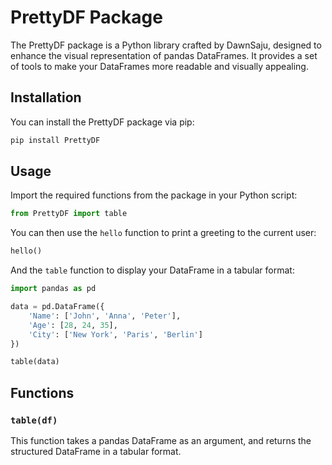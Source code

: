 # PrettyDF Package

The PrettyDF package is a Python library crafted by DawnSaju, designed to enhance the visual representation of pandas DataFrames. It provides a set of tools to make your DataFrames more readable and visually appealing.

## Installation

You can install the PrettyDF package via pip:

```bash
pip install PrettyDF
```

## Usage

Import the required functions from the package in your Python script:

```python
from PrettyDF import table
```

You can then use the `hello` function to print a greeting to the current user:

```python
hello()
```

And the `table` function to display your DataFrame in a tabular format:

```python
import pandas as pd

data = pd.DataFrame({
    'Name': ['John', 'Anna', 'Peter'],
    'Age': [28, 24, 35],
    'City': ['New York', 'Paris', 'Berlin']
})

table(data)
```

## Functions

### `table(df)`

This function takes a pandas DataFrame as an argument, and returns the structured DataFrame in a tabular format.
```